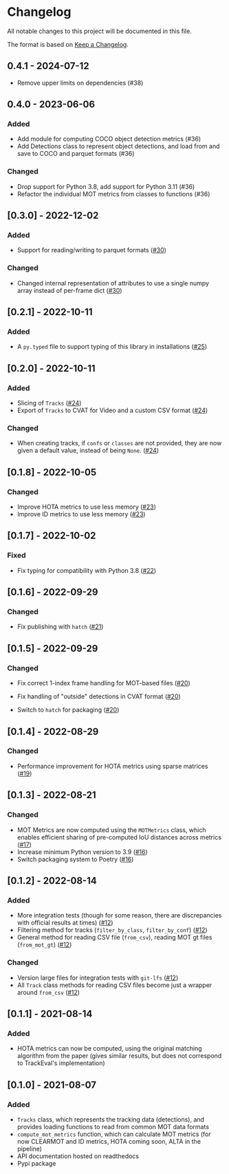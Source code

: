 # Changelog

All notable changes to this project will be documented in this file.

The format is based on [Keep a Changelog](https://keepachangelog.com/en/1.0.0/).

## 0.4.1 - 2024-07-12

* Remove upper limits on dependencies (#38)

## 0.4.0 - 2023-06-06

### Added

* Add module for computing COCO object detection metrics (#36)
* Add Detections class to represent object detections, and load from and save to COCO and parquet formats (#36)

### Changed 

* Drop support for Python 3.8, add support for Python 3.11 (#36)
* Refactor the individual MOT metrics from classes to functions (#36)

## [0.3.0] - 2022-12-02

### Added

* Support for reading/writing to parquet formats ([#30](https://github.com/tadejsv/EvalDeT/pull/30))

### Changed

* Changed internal representation of attributes to use a single numpy array instead of per-frame dict ([#30](https://github.com/tadejsv/EvalDeT/pull/30))

## [0.2.1] - 2022-10-11

### Added

* A `py.typed` file to support typing of this library in installations ([#25](https://github.com/tadejsv/EvalDeT/pull/25))

## [0.2.0] - 2022-10-11

### Added

* Slicing of `Tracks` ([#24](https://github.com/tadejsv/EvalDeT/pull/24))
* Export of `Tracks` to CVAT for Video and a custom CSV format ([#24](https://github.com/tadejsv/EvalDeT/pull/24))

### Changed

* When creating tracks, if `confs` or `classes` are not provided, they are now given a default value, instead of being `None`. ([#24](https://github.com/tadejsv/EvalDeT/pull/24))

## [0.1.8] - 2022-10-05

### Changed

* Improve HOTA metrics to use less memory ([#23](https://github.com/tadejsv/EvalDeT/pull/23))
* Improve ID metrics to use less memory ([#23](https://github.com/tadejsv/EvalDeT/pull/23))

## [0.1.7] - 2022-10-02

### Fixed

* Fix typing for compatibility with Python 3.8 ([#22](https://github.com/tadejsv/EvalDeT/pull/22))

## [0.1.6] - 2022-09-29

### Changed

* Fix publishing with `hatch` ([#21](https://github.com/tadejsv/EvalDeT/pull/21))

## [0.1.5] - 2022-09-29

### Changed

* Fix correct 1-index frame handling for MOT-based files ([#20](https://github.com/tadejsv/EvalDeT/pull/20))
* Fix handling of "outside" detections in CVAT format ([#20](https://github.com/tadejsv/EvalDeT/pull/20))

* Switch to `hatch` for packaging ([#20](https://github.com/tadejsv/EvalDeT/pull/20))


## [0.1.4] - 2022-08-29

### Changed
* Performance improvement for HOTA metrics using sparse matrices ([#19](https://github.com/tadejsv/EvalDeT/pull/19))

## [0.1.3] - 2022-08-21

### Changed

* MOT Metrics are now computed using the `MOTMetrics` class, which enables efficient sharing of pre-computed IoU distances across metrics ([#17](https://github.com/tadejsv/EvalDeT/pull/12))
* Increase minimum Python version to 3.9  ([#16](https://github.com/tadejsv/EvalDeT/pull/16))
* Switch packaging system to Poetry  ([#16](https://github.com/tadejsv/EvalDeT/pull/16))

## [0.1.2] - 2022-08-14

### Added

* More integration tests (though for some reason, there are discrepancies with official results at times) ([#12](https://github.com/tadejsv/EvalDeT/pull/12))
* Filtering method for tracks (`filter_by_class`, `filter_by_conf`) ([#12](https://github.com/tadejsv/EvalDeT/pull/12))
* General method for reading CSV file (`from_csv`), reading MOT gt files (`from_mot_gt`) ([#12](https://github.com/tadejsv/EvalDeT/pull/12))


### Changed

* Version large files for integration tests with `git-lfs` ([#12](https://github.com/tadejsv/EvalDeT/pull/12))
* All `Track` class methods for reading CSV files become just a wrapper around `from_csv` ([#12](https://github.com/tadejsv/EvalDeT/pull/12))

## [0.1.1] - 2021-08-14

### Added

* HOTA metrics can now be computed, using the original matching algorithm from the paper (gives similar results, but does not correspond to TrackEval's implementation)

## [0.1.0] - 2021-08-07

### Added

* `Tracks` class, which represents the tracking data (detections), and provides loading functions to read from common MOT data formats
* `compute_mot_metrics` function, which can calculate MOT metrics (for now CLEARMOT and ID metrics, HOTA coming soon, ALTA in the pipeline)
* API documentation hosted on readthedocs
* Pypi package
